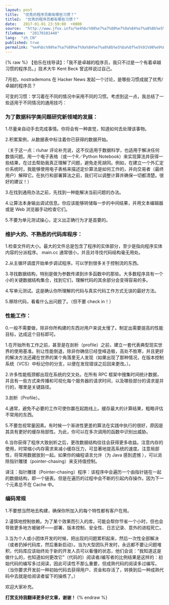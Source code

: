 ```yaml
---
layout: post
title:  "优秀的程序员都有哪些习惯？"
title2:  "优秀的程序员都有哪些习惯？"
date:   2017-01-01 23:59:00  +0800
source:  "http://www.jfox.info/%e4%bc%98%e7%a7%80%e7%9a%84%e7%a8%8b%e5%ba%8f%e5%91%98%e9%83%bd%e6%9c%89%e5%93%aa%e4%ba%9b%e4%b9%a0%e6%83%af.html"
fileName:  "20170101440"
lang:  "zh_CN"
published: true
permalink: "%e4%bc%98%e7%a7%80%e7%9a%84%e7%a8%8b%e5%ba%8f%e5%91%98%e9%83%bd%e6%9c%89%e5%93%aa%e4%ba%9b%e4%b9%a0%e6%83%af.html"
---
```

{% raw %}
【伯乐在线导读】：「我不是卓越的程序员，我只不过是一个有着卓越习惯的程序员。」技术大牛 Kent Beck 曾这样说过自己。

7月初，nostrademons 在 Hacker News 发起一个讨论，是哪些习惯成就了优秀/卓越的程序员？

可变的习惯：学习着在不同的情况中采用不同的习惯。考虑到这一点，我总结了一些适用于不同情况的通用技巧：

### 为了数据科学类问题研究新领域的发展：

1.尽量亲自动手去完成事情。你将会有一种直觉，知道如何去处理该事物。

2.积累案例，从数据表中标注着你已获得的数据开始。

（关于这一点：rluhar 评论补充说，这不仅适用于数据科学，也适用于解决任何数值问题。用一个电子表格（或一个R／Python Notebook）来实现算法并获得一些结果，在过去帮助我真正理解了问题，避免走死胡同。例如，在建立一个外汇定价系统时，我能够使用电子表格来描述定价算法是如何工作的，并向交易者（最终用户）解释它。在执行和部署算法之前，我们可以调整计算并确保一切都清楚。很好的建议！）

3.在找到通用办法之前，先找到一种能解决当前问题的办法。

4.让算法本身输出调试信息。你应该能够转储每一步的中间结果，并用文本编辑器或是 Web 浏览器手动检查它们。

5.不要为单元测试操心，定义出正确行为才是首要的。

### 维护大的、不熟悉的代码库程序：

1.检查文件的大小。最大的文件总是包含了程序的实体部分，至少是指向程序实体内容的分派程序。 main.cc  通常很小，并且对寻找代码结构毫无用处。

2.从主循环调度开始单步调试程序。可以学到很多关于控制流的东西。

3.寻找数据结构，特别是做为参数传递到许多函数中的那些。大多数程序具有一个小的关键数据结构集合，找到它们，理解代码的其余部分会变得容易的多。

4.写单元测试。这是确认你所理解的代码与真实代码工作方式无误的最好方法。

5.移除代码，看看什么出问题了。（但不要 check in！）

### 性能工作：

0.一般不需要做，除非你所构建的东西对用户来说太慢了。制定出需要提高的性能目标，达成这个目标即可。

1.在开始所有工作之前，甚至是在剖析（profile）之前，建立一套代表典型现实世界的使用基准。别让性能倒退，除非你确信已经登峰造极，高处不胜寒，并且更好的解决方法还藏在世界的某个角落里无人发现（如果出现了那种情况，在版本控制系统（VCS）中标记你的分支，以便在发现错误之后回来更改。）。

2.许多性能瓶颈都出现在系统的交叉处。在所有 RPC 框架中搜集时间统计数据，并且有一些方式来传播和可视化每个服务器的请求时间，以及哪些部分的请求是并行的，哪里是关键路径。

3.剖析（Profile）。

4.通常，避免不必要的工作可使你赢在起跑线上。缓存最大的计算结果，粗略评估不常用的东西。

5.不要忽视常量因素。有时候一个渐进性更差的算法在实践中执行的很好，原因是其具有更好的缓存局部性。为此，你可以在多次调用的函数中识别出威胁。

6.当你获得了程序大致剖析之后，更改数据结构往往会获得更多收益。注意内存的使用，时常缩小内存需求来减小缓存压力，可显著地提高系统的速度。注意局部性，将常用数据放到一起。如果你的编程语言允许（为 Java 感到遗憾 ），可以消除指针雕镂（pointer-chasing）来支持值控制。

译注：指针雕镂（Pointer-chasing）程序：该程序中会遍历一个由指针链在一起的数据结构，即一个链表。但是在遍历的过程中会不断的引起内存操作。因为下一个元素总不在 Cache 中。

### 编码常规

1.不要想当然地去构建，确保你所加入的每个特性都有客户在用。

2.谨慎地控制依赖。为了某个效果而引入的库，可能会帮你节省一个小时，但也会导致更多地方被破坏——部署、版本控制、安全性、日志记录、意外的进程死亡。

3.当为个人或小团体开发的时候，把出现的问题累积起来，然后一次性全部解决（或者扔掉代码库，然后重新启动）。当为大型团队开发时，永远都不要让问题堆积，代码库应该始终处于新的开发人员可以看懂的状态，他们会说：“我知道这是做什么的，也知道如何更改它”（代码的）阅读者/编写者的比例结果是这样的：初始代码的编写多过阅读，因此可读性不那么重要，但成熟代码的阅读多过编写。（当你要求开发前一种初始代码去获得用户、资金和存活了，转换到后一种成熟代码中去就是给阅读者留下的操练了。）

欢迎大家补充。

**打赏支持我翻译更多好文章，谢谢！**
{% endraw %}
